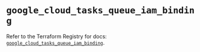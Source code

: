 # `google_cloud_tasks_queue_iam_binding`

Refer to the Terraform Registry for docs: [`google_cloud_tasks_queue_iam_binding`](https://registry.terraform.io/providers/hashicorp/google/6.45.0/docs/resources/cloud_tasks_queue_iam_binding).
